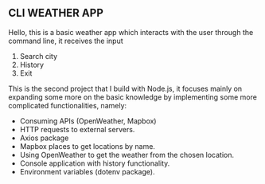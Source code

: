## CLI WEATHER APP

Hello, this is a basic weather app which interacts with the user through
the command line, it receives the input

1. Search city
2. History
0. Exit

This is the second project that I build with Node.js, it focuses mainly on expanding some more on the basic knowledge by implementing some more complicated functionalities, namely:
- Consuming APIs (OpenWeather, Mapbox)
- HTTP requests to external servers.
- Axios package
- Mapbox places to get locations by name.
- Using OpenWeather to get the weather from the chosen location.
- Console application with history functionality.
- Environment variables (dotenv package).


